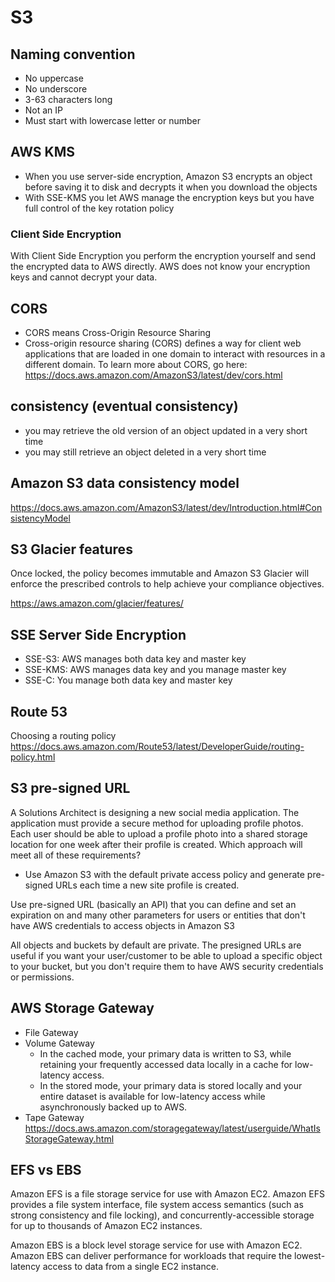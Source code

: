 # S3

## Naming convention
- No uppercase
- No underscore
- 3-63 characters long
- Not an IP
- Must start with lowercase letter or number


## AWS KMS
- When you use server-side encryption, Amazon S3 encrypts an object before saving it to disk and decrypts it when you download the objects
- With SSE-KMS you let AWS manage the encryption keys but you have full control of the key rotation policy

### Client Side Encryption
With Client Side Encryption you perform the encryption yourself and send the encrypted data to AWS directly. AWS does not know your encryption keys and cannot decrypt your data.



## CORS
- CORS means Cross-Origin Resource Sharing
- Cross-origin resource sharing (CORS) defines a way for client web applications that are loaded in one domain to interact with resources in a different domain. To learn more about CORS, go here: https://docs.aws.amazon.com/AmazonS3/latest/dev/cors.html



## consistency (eventual consistency)
- you may retrieve the old version of an object updated in a very short time
- you may still retrieve an object deleted in a very short time


## Amazon S3 data consistency model
https://docs.aws.amazon.com/AmazonS3/latest/dev/Introduction.html#ConsistencyModel

## S3 Glacier features
Once locked, the policy becomes immutable and Amazon S3 Glacier will enforce the prescribed controls to help achieve your compliance objectives.

https://aws.amazon.com/glacier/features/

## SSE Server Side Encryption
- SSE-S3: AWS manages both data key and master key
- SSE-KMS: AWS manages data key and you manage master key
- SSE-C: You manage both data key and master key

## Route 53
Choosing a routing policy
https://docs.aws.amazon.com/Route53/latest/DeveloperGuide/routing-policy.html


## S3 pre-signed URL 

A Solutions Architect is designing a new social media application. The application must provide a secure method for uploading profile photos. Each user should be able to upload a profile photo into a shared storage location for one week after their profile is created.
Which approach will meet all of these requirements?

- Use Amazon S3 with the default private access policy and generate pre-signed URLs each time a new site profile is created.

Use pre-signed URL (basically an API) that you can define and set an expiration on and many other parameters for users or entities that don't have AWS credentials to access objects in Amazon S3

All objects and buckets by default are private. The presigned URLs are useful if you want your user/customer to be able to upload a specific object to your bucket, but you don't require them to have AWS security credentials or permissions. 

## AWS Storage Gateway
- File Gateway
- Volume Gateway
  - In the cached mode, your primary data is written to S3, while retaining your frequently accessed data locally in a cache for low-latency access.
  - In the stored mode, your primary data is stored locally and your entire dataset is available for low-latency access while asynchronously backed up to AWS.
- Tape Gateway
https://docs.aws.amazon.com/storagegateway/latest/userguide/WhatIsStorageGateway.html


## EFS vs EBS
Amazon EFS is a file storage service for use with Amazon EC2. Amazon EFS provides a file system interface, file system access semantics (such as strong consistency and file locking), and concurrently-accessible storage for up to thousands of Amazon EC2 instances.

Amazon EBS is a block level storage service for use with Amazon EC2. Amazon EBS can deliver performance for workloads that require the lowest-latency access to data from a single EC2 instance.